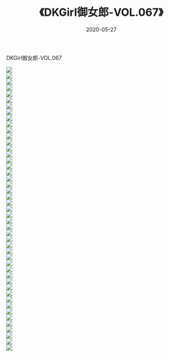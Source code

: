 ﻿---
layout: post
title:  《DKGirl御女郎-VOL.067》
date:   2020-05-27
img: http://img.660000.xyz/Sharelink/网络美图/2020/DKGirl御女郎-VOL.067/000.jpg
categories: [美女, 清纯, 唯美]
---

DKGirl御女郎-VOL.067

  ![](http://img.660000.xyz/Sharelink/网络美图/2020/DKGirl御女郎-VOL.067/001.jpg) <br> ![](http://img.660000.xyz/Sharelink/网络美图/2020/DKGirl御女郎-VOL.067/002.jpg) <br> ![](http://img.660000.xyz/Sharelink/网络美图/2020/DKGirl御女郎-VOL.067/003.jpg) <br> ![](http://img.660000.xyz/Sharelink/网络美图/2020/DKGirl御女郎-VOL.067/004.jpg) <br> ![](http://img.660000.xyz/Sharelink/网络美图/2020/DKGirl御女郎-VOL.067/005.jpg) <br> ![](http://img.660000.xyz/Sharelink/网络美图/2020/DKGirl御女郎-VOL.067/006.jpg) <br> ![](http://img.660000.xyz/Sharelink/网络美图/2020/DKGirl御女郎-VOL.067/007.jpg) <br> ![](http://img.660000.xyz/Sharelink/网络美图/2020/DKGirl御女郎-VOL.067/008.jpg) <br> ![](http://img.660000.xyz/Sharelink/网络美图/2020/DKGirl御女郎-VOL.067/009.jpg) <br> ![](http://img.660000.xyz/Sharelink/网络美图/2020/DKGirl御女郎-VOL.067/010.jpg) <br> ![](http://img.660000.xyz/Sharelink/网络美图/2020/DKGirl御女郎-VOL.067/011.jpg) <br> ![](http://img.660000.xyz/Sharelink/网络美图/2020/DKGirl御女郎-VOL.067/012.jpg) <br> ![](http://img.660000.xyz/Sharelink/网络美图/2020/DKGirl御女郎-VOL.067/013.jpg) <br> ![](http://img.660000.xyz/Sharelink/网络美图/2020/DKGirl御女郎-VOL.067/014.jpg) <br> ![](http://img.660000.xyz/Sharelink/网络美图/2020/DKGirl御女郎-VOL.067/015.jpg) <br> ![](http://img.660000.xyz/Sharelink/网络美图/2020/DKGirl御女郎-VOL.067/016.jpg) <br> ![](http://img.660000.xyz/Sharelink/网络美图/2020/DKGirl御女郎-VOL.067/017.jpg) <br> ![](http://img.660000.xyz/Sharelink/网络美图/2020/DKGirl御女郎-VOL.067/018.jpg) <br> ![](http://img.660000.xyz/Sharelink/网络美图/2020/DKGirl御女郎-VOL.067/019.jpg) <br> ![](http://img.660000.xyz/Sharelink/网络美图/2020/DKGirl御女郎-VOL.067/020.jpg) <br> ![](http://img.660000.xyz/Sharelink/网络美图/2020/DKGirl御女郎-VOL.067/021.jpg) <br> ![](http://img.660000.xyz/Sharelink/网络美图/2020/DKGirl御女郎-VOL.067/022.jpg) <br> ![](http://img.660000.xyz/Sharelink/网络美图/2020/DKGirl御女郎-VOL.067/023.jpg) <br> ![](http://img.660000.xyz/Sharelink/网络美图/2020/DKGirl御女郎-VOL.067/024.jpg) <br> ![](http://img.660000.xyz/Sharelink/网络美图/2020/DKGirl御女郎-VOL.067/025.jpg) <br> ![](http://img.660000.xyz/Sharelink/网络美图/2020/DKGirl御女郎-VOL.067/026.jpg) <br> ![](http://img.660000.xyz/Sharelink/网络美图/2020/DKGirl御女郎-VOL.067/027.jpg) <br> ![](http://img.660000.xyz/Sharelink/网络美图/2020/DKGirl御女郎-VOL.067/028.jpg) <br> ![](http://img.660000.xyz/Sharelink/网络美图/2020/DKGirl御女郎-VOL.067/029.jpg) <br> ![](http://img.660000.xyz/Sharelink/网络美图/2020/DKGirl御女郎-VOL.067/030.jpg) <br> ![](http://img.660000.xyz/Sharelink/网络美图/2020/DKGirl御女郎-VOL.067/031.jpg) <br> ![](http://img.660000.xyz/Sharelink/网络美图/2020/DKGirl御女郎-VOL.067/032.jpg) <br> ![](http://img.660000.xyz/Sharelink/网络美图/2020/DKGirl御女郎-VOL.067/033.jpg) <br> ![](http://img.660000.xyz/Sharelink/网络美图/2020/DKGirl御女郎-VOL.067/034.jpg) <br> ![](http://img.660000.xyz/Sharelink/网络美图/2020/DKGirl御女郎-VOL.067/035.jpg) <br> ![](http://img.660000.xyz/Sharelink/网络美图/2020/DKGirl御女郎-VOL.067/036.jpg) <br> ![](http://img.660000.xyz/Sharelink/网络美图/2020/DKGirl御女郎-VOL.067/037.jpg) <br> ![](http://img.660000.xyz/Sharelink/网络美图/2020/DKGirl御女郎-VOL.067/038.jpg) <br> ![](http://img.660000.xyz/Sharelink/网络美图/2020/DKGirl御女郎-VOL.067/039.jpg) <br> ![](http://img.660000.xyz/Sharelink/网络美图/2020/DKGirl御女郎-VOL.067/040.jpg) <br> ![](http://img.660000.xyz/Sharelink/网络美图/2020/DKGirl御女郎-VOL.067/041.jpg) <br> ![](http://img.660000.xyz/Sharelink/网络美图/2020/DKGirl御女郎-VOL.067/042.jpg) <br> ![](http://img.660000.xyz/Sharelink/网络美图/2020/DKGirl御女郎-VOL.067/043.jpg) <br> ![](http://img.660000.xyz/Sharelink/网络美图/2020/DKGirl御女郎-VOL.067/044.jpg) <br> ![](http://img.660000.xyz/Sharelink/网络美图/2020/DKGirl御女郎-VOL.067/045.jpg) <br> ![](http://img.660000.xyz/Sharelink/网络美图/2020/DKGirl御女郎-VOL.067/046.jpg) <br> ![](http://img.660000.xyz/Sharelink/网络美图/2020/DKGirl御女郎-VOL.067/047.jpg) <br>